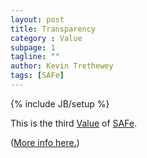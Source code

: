 ```yaml
---
layout: post
title: Transparency
category : Value
subpage: 1
tagline: ""
author: Kevin Trethewey
tags: [SAFe]
---
```

{% include JB/setup %}

This is the third [Value](/values.html) of [SAFe](/archetype/SAFe/).

([More info here.](http://scaledagileframework.com/safe-core-values/))
